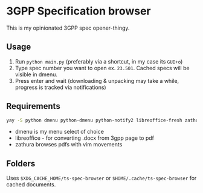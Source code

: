 # 3GPP Specification browser

This is my opinionated 3GPP spec opener-thingy.

## Usage

1. Run `python main.py` (preferably via a shortcut, in my case its `GUI+o`)
1. Type spec number you want to open ex. `23.501`. Cached specs will be visible in dmenu.
1. Press enter and wait (downloading & unpacking may take a while, progress is tracked via notifications)

## Requirements

```bash
yay -S python dmenu python-dmenu python-notify2 libreoffice-fresh zathura zathura-pdf-mupdf python-dateutil
```

- dmenu is my menu select of choice
- libreoffice - for converting .docx from 3gpp page to pdf
- zathura browses pdfs with vim movements

## Folders

Uses `$XDG_CACHE_HOME/ts-spec-browser` or `$HOME/.cache/ts-spec-browser` for cached documents.


